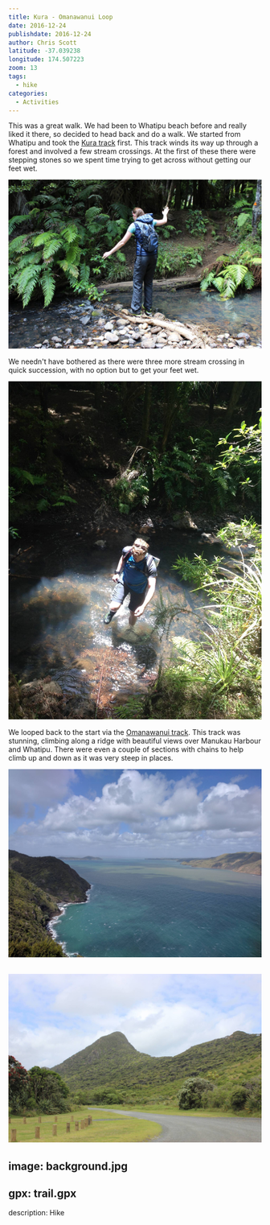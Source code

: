 ```yaml
---
title: Kura - Omanawanui Loop
date: 2016-12-24
publishdate: 2016-12-24
author: Chris Scott
latitude: -37.039238
longitude: 174.507223
zoom: 13
tags:
  - hike
categories:
  - Activities
---
```


This was a great walk. We had been to Whatipu beach before and really liked it there, so decided
to head back and do a walk. We started from Whatipu and took the
[Kura track](http://regionalparks.aucklandcouncil.govt.nz/whatipu/track/Kura%20Track) first. This
track winds its way up through a forest and involved a few stream crossings. At the first of these
there were stepping stones so we spent time trying to get across without getting our feet wet.

![Stream crossing](IMG_3466.jpg)

We needn't have bothered as there were three more stream crossing in quick succession, with no
option but to get your feet wet.

![Wet feet](IMG_5224.jpg)

We looped back to the start via the
[Omanawanui track](http://regionalparks.aucklandcouncil.govt.nz/whatipu/track/Omanawanui%20Track).
This track was stunning, climbing along a ridge with beautiful views over Manukau Harbour and
Whatipu. There were even a couple of sections with chains to help climb up and down as it
was very steep in places.

![Manukau Harbour](IMG_20161224_153313.jpg)

![The ridge we walked along](IMG_3507.jpg)
---
image: background.jpg
---
gpx: trail.gpx
---
description: Hike
